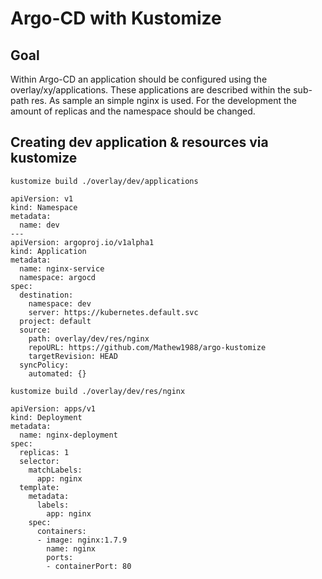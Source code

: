 # Argo-CD with Kustomize

## Goal

Within Argo-CD an application should be configured using the overlay/xy/applications.
These applications are described within the sub-path res. As sample an simple nginx is used.
For the development the amount of replicas and the namespace should be changed.

## Creating dev application & resources via kustomize

`kustomize build ./overlay/dev/applications`
````
apiVersion: v1
kind: Namespace
metadata:
  name: dev
---
apiVersion: argoproj.io/v1alpha1
kind: Application
metadata:
  name: nginx-service
  namespace: argocd
spec:
  destination:
    namespace: dev
    server: https://kubernetes.default.svc
  project: default
  source:
    path: overlay/dev/res/nginx
    repoURL: https://github.com/Mathew1988/argo-kustomize
    targetRevision: HEAD
  syncPolicy:
    automated: {}
````

`kustomize build ./overlay/dev/res/nginx`
````
apiVersion: apps/v1
kind: Deployment
metadata:
  name: nginx-deployment
spec:
  replicas: 1
  selector:
    matchLabels:
      app: nginx
  template:
    metadata:
      labels:
        app: nginx
    spec:
      containers:
      - image: nginx:1.7.9
        name: nginx
        ports:
        - containerPort: 80
````

